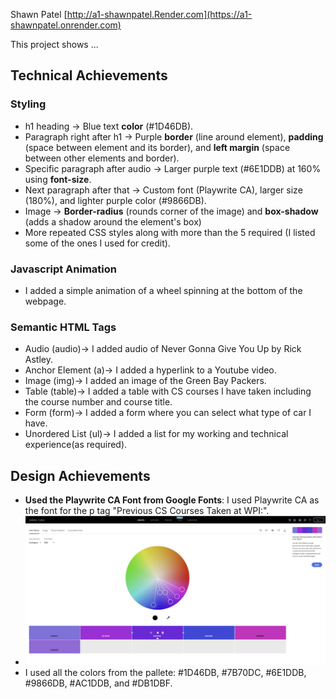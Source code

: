 Shawn Patel
[http://a1-shawnpatel.Render.com](https://a1-shawnpatel.onrender.com)

This project shows ...

## Technical Achievements
### Styling
- h1 heading → Blue text **color** (#1D46DB).
- Paragraph right after h1 → Purple **border** (line around element), **padding** (space between element and its border), and **left margin** (space between other elements and border).
- Specific paragraph after audio → Larger purple text (#6E1DDB) at 160% using **font-size**.
- Next paragraph after that → Custom font (Playwrite CA), larger size (180%), and lighter purple color (#9866DB).
- Image -> **Border-radius** (rounds corner of the image) and **box-shadow** (adds a shadow around the element's box)
- More repeated CSS styles along with more than the 5 required (I listed some of the ones I used for credit).
### Javascript Animation
- I added a simple animation of a wheel spinning at the bottom of the webpage.
### Semantic HTML Tags
- Audio (audio)-> I added audio of Never Gonna Give You Up by Rick Astley.
- Anchor Element (a)-> I added a hyperlink to a Youtube video.
- Image (img)-> I added an image of the Green Bay Packers.
- Table (table)-> I added a table with CS courses I have taken including the course number and course title.
- Form (form)-> I added a form where you can select what type of car I have.
- Unordered List (ul)-> I added a list for my working and technical experience(as required).

## Design Achievements
- **Used the Playwrite CA Font from Google Fonts**: I used Playwrite CA as the font for the p tag "Previous CS Courses Taken at WPI:".
- ![Adobe Color Pallete](Adobe_Color_Pallete.png)
- I used all the colors from the pallete: #1D46DB, #7B70DC, #6E1DDB, #9866DB, #AC1DDB, and #DB1DBF.
